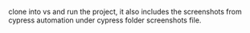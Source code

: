clone into vs and run the project, it also includes the screenshots from cypress automation under cypress folder screenshots file.
